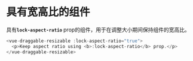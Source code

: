# 具有宽高比的组件

具有<b>`lock-aspect-ratio` </b> prop的组件，用于在调整大小期间保持组件的宽高比。

~~~js
<vue-draggable-resizable :lock-aspect-ratio="true">
  <p>Keep aspect ratio using <b>:lock-aspect-ratio</b> prop.</p>
</vue-draggable-resizable>
~~~

